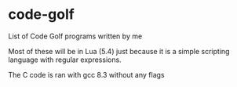 # code-golf
List of Code Golf programs written by me

Most of these will be in Lua (5.4) just because it is a simple scripting language with regular expressions.

The C code is ran with gcc 8.3 without any flags
